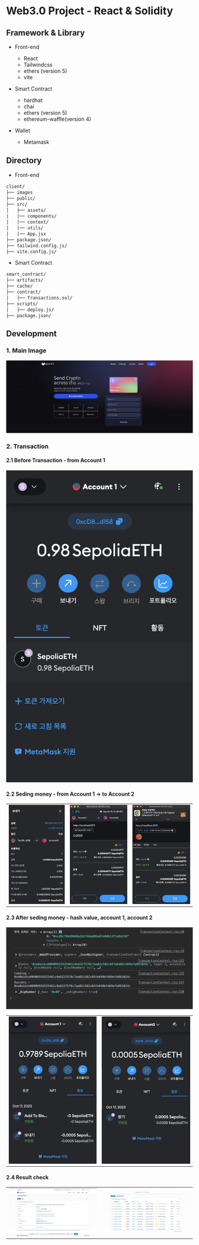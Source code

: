 # Web3.0 Project - React & Solidity

## Framework & Library

- Front-end

  - React
  - Tailwindcss
  - ethers (version 5)
  - vite

- Smart Contract

  - hardhat
  - chai
  - ethers (version 5)
  - ethereum-waffle(version 4)

- Wallet

  - Metamask

## Directory

- Front-end

```
client/
├── images
├── public/
├── src/
│   ├── assets/
|   |── components/
|   |── context/
|   |── utils/
|   |── App.jsx
├── package.json/
├── tailwind.config.js/
├── vite.config.js/
```

- Smart Contract

```
smart_contract/
├── artifacts/
├── cache/
├── contract/
│   ├── Transactions.sol/
├── scripts/
│   ├── deploy.js/
├── package.json/
```

## Development

### 1. Main Image

![서비스이미지](/images/mainpage.png)

### 2. Transaction

#### 2.1 Before Transaction - from Account 1

![beforeTransaction-account1](/images/1.png)

#### 2.2 Seding money - from Account 1 -> to Account 2

<table>
  <tr>
    <td><img src="/images/2.png" alt="image2"></td>
    <td><img src="/images/3.png" alt="image2"></td>
    <td><img src="/images/4.png" alt="image2"></td>
  </tr>
</table>

#### 2.3 After seding money - hash value, account 1, account 2

![beforeTransaction-account1](/images/5.png)

<table>
  <tr>
    <td><img src="/images/7.png" alt="image2"></td>
    <td><img src="/images/6.png" alt="image2"></td>
  </tr>
</table>

#### 2.4 Result check

<table>
  <tr>
    <td><img src="/images/8.png" alt="image2"></td>
    <td><img src="/images/9.png" alt="image2"></td>
  </tr>
</table>
